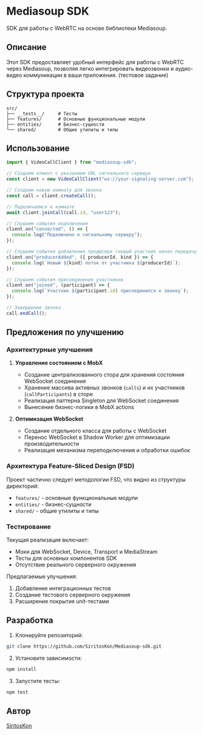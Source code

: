# Mediasoup SDK

SDK для работы с WebRTC на основе библиотеки Mediasoup.

## Описание

Этот SDK предоставляет удобный интерфейс для работы с WebRTC через Mediasoup, позволяя легко интегрировать видеозвонки и аудио-видео коммуникации в ваши приложения.
(тестовое задание)

## Структура проекта

```
src/
├── __tests__/     # Тесты
├── features/      # Основные функциональные модули
├── entities/      # Бизнес-сущности
└── shared/        # Общие утилиты и типы
```

## Использование

```typescript
import { VideoCallClient } from "mediasoup-sdk";

// Создаем клиент с указанием URL сигнального сервера
const client = new VideoCallClient("ws://your-signaling-server.com");

// Создаем новую комнату для звонка
const call = client.createCall();

// Подключаемся к комнате
await client.joinCall(call.id, "user123");

// Слушаем события подключения
client.on("connected", () => {
  console.log("Подключено к сигнальному серверу");
});

// Слушаем события добавления продюсера (новый участник начал передачу медиа)
client.on("producerAdded", ({ producerId, kind }) => {
  console.log(`Новый ${kind} поток от участника ${producerId}`);
});

// Слушаем события присоединения участников
client.on("joined", (participant) => {
  console.log(`Участник ${participant.id} присоединился к звонку`);
});

// Завершение звонка
call.endCall();
```

## Предложения по улучшению

### Архитектурные улучшения

1. **Управление состоянием с MobX**

   - Создание централизованного стора для хранения состояния WebSocket соединения
   - Хранение массива активных звонков (`calls`) и их участников (`callParticipants`) в сторе
   - Реализация паттерна Singleton для WebSocket соединения
   - Вынесение бизнес-логики в MobX actions

2. **Оптимизация WebSocket**
   - Создание отдельного класса для работы с WebSocket
   - Перенос WebSocket в Shadow Worker для оптимизации производительности
   - Реализация механизма переподключения и обработки ошибок

### Архитектура Feature-Sliced Design (FSD)

Проект частично следует методологии FSD, что видно из структуры директорий:

- `features/` - основные функциональные модули
- `entities/` - бизнес-сущности
- `shared/` - общие утилиты и типы

### Тестирование

Текущая реализация включает:

- Моки для WebSocket, Device, Transport и MediaStream
- Тесты для основных компонентов SDK
- Отсутствие реального серверного окружения

Предлагаемые улучшения:

1. Добавление интеграционных тестов
2. Создание тестового серверного окружения
3. Расширение покрытия unit-тестами

## Разработка

1. Клонируйте репозиторий:

```bash
git clone https://github.com/SiritosKon/Mediasoup-sdk.git
```

2. Установите зависимости:

```bash
npm install
```

3. Запустите тесты:

```bash
npm test
```

## Автор

[SiritosKon](https://github.com/SiritosKon)
